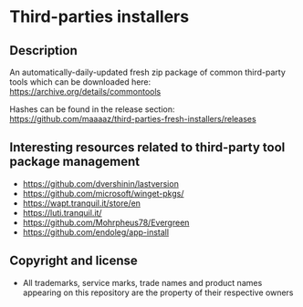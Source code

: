 Third-parties installers
========================

Description
-----------
An automatically-daily-updated fresh zip package of common third-party tools which can be downloaded here: https://archive.org/details/commontools

Hashes can be found in the release section: https://github.com/maaaaz/third-parties-fresh-installers/releases

  
Interesting resources related to third-party tool package management
--------------------------------------------------------------------
- https://github.com/dvershinin/lastversion
- https://github.com/microsoft/winget-pkgs/
- https://wapt.tranquil.it/store/en
- https://luti.tranquil.it/
- https://github.com/Mohrpheus78/Evergreen
- https://github.com/endoleg/app-install

  
Copyright and license
---------------------
- All trademarks, service marks, trade names and product names appearing on this repository are the property of their respective owners
